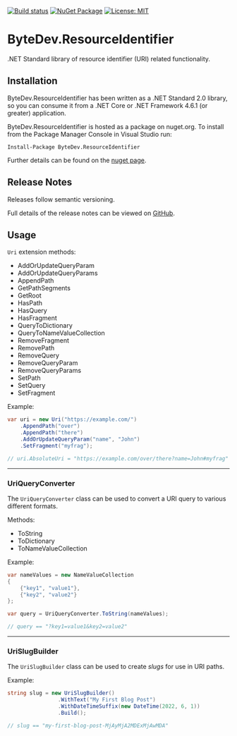 [![Build status](https://ci.appveyor.com/api/projects/status/github/bytedev/ByteDev.ResourceIdentifier?branch=master&svg=true)](https://ci.appveyor.com/project/bytedev/ByteDev-ResourceIdentifier/branch/master)
[![NuGet Package](https://img.shields.io/nuget/v/ByteDev.ResourceIdentifier.svg)](https://www.nuget.org/packages/ByteDev.ResourceIdentifier)
[![License: MIT](https://img.shields.io/badge/License-MIT-green.svg)](https://github.com/ByteDev/ByteDev.ResourceIdentifier/blob/master/LICENSE)

# ByteDev.ResourceIdentifier

.NET Standard library of resource identifier (URI) related functionality.

## Installation

ByteDev.ResourceIdentifier has been written as a .NET Standard 2.0 library, so you can consume it from a .NET Core or .NET Framework 4.6.1 (or greater) application.

ByteDev.ResourceIdentifier is hosted as a package on nuget.org.  To install from the Package Manager Console in Visual Studio run:

`Install-Package ByteDev.ResourceIdentifier`

Further details can be found on the [nuget page](https://www.nuget.org/packages/ByteDev.ResourceIdentifier/).

## Release Notes

Releases follow semantic versioning.

Full details of the release notes can be viewed on [GitHub](https://github.com/ByteDev/ByteDev.ResourceIdentifier/blob/master/docs/RELEASE-NOTES.md).

## Usage

`Uri` extension methods:

- AddOrUpdateQueryParam
- AddOrUpdateQueryParams
- AppendPath
- GetPathSegments
- GetRoot
- HasPath
- HasQuery
- HasFragment
- QueryToDictionary
- QueryToNameValueCollection
- RemoveFragment
- RemovePath
- RemoveQuery
- RemoveQueryParam
- RemoveQueryParams
- SetPath
- SetQuery
- SetFragment

Example:

```csharp
var uri = new Uri("https://example.com/")
    .AppendPath("over")
    .AppendPath("there")
    .AddOrUpdateQueryParam("name", "John")
    .SetFragment("myfrag");

// uri.AbsoluteUri = "https://example.com/over/there?name=John#myfrag"
```

---

### UriQueryConverter

The `UriQueryConverter` class can be used to convert a URI query to various different formats.

Methods:

- ToString
- ToDictionary
- ToNameValueCollection

Example:

```csharp
var nameValues = new NameValueCollection
{
    {"key1", "value1"},
    {"key2", "value2"}
};

var query = UriQueryConverter.ToString(nameValues);

// query == "?key1=value1&key2=value2"
```

---

### UriSlugBuilder

The `UriSlugBuilder` class can be used to create *slugs* for use in URI paths.

Example:

```csharp
string slug = new UriSlugBuilder()
                .WithText("My First Blog Post")
                .WithDateTimeSuffix(new DateTime(2022, 6, 1))
                .Build();

// slug == "my-first-blog-post-MjAyMjA2MDExMjAwMDA"         
```